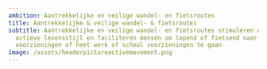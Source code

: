 ```yaml
---
ambition: Aantrekkelijke en veilige wandel- en fietsroutes
title: Aantrekkelijke & veilige wandel- & fietsroutes
subtitle: Aantrekkelijke en veilige wandel- en fietsroutes stimuleren een
  actieve levensstijl en faciliteren mensen om lopend of fietsend naar
  voorzieningen of heet werk of school voorzieningen te gaan
image: /assets/headerpictureactivemovement.png
---
```

